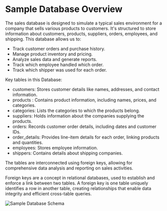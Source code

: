 # Sample Database Overview

The sales database is designed to simulate a typical sales environment for a company that sells various products to customers. It's structured to store information about customers, products, suppliers, orders, employees, and shipping. This database allows us to:

* Track customer orders and purchase history.
* Manage product inventory and pricing.
* Analyze sales data and generate reports.
* Track which employee handled which order.
* Track which shipper was used for each order.

Key tables in this Database:

* customers: Stores customer details like names, addresses, and contact information.
* products : Contains product information, including names, prices, and categories.
* categories: Lists the categories to which the products belong.
* suppliers: Holds information about the companies supplying the products.
* orders: Records customer order details, including dates and customer IDs.
* order_details: Provides line-item details for each order, linking products and quantities.
* employees: Stores employee information.
* shippers: Contains details about shipping companies.

The tables are interconnected using foreign keys, allowing for comprehensive data analysis and reporting on sales activities.

Foreign keys are a concept in relational databases, used to establish and enforce a link between two tables. A foreign key is one table uniquely identifies a row in another table, creating relationships that enable data integrity and efficient cross-table queries.

![Sample Database Schema](C:\GitHub\mileninrepo\learn-pr\learn-pr\wwl-azure\basic-sql-querying\media\sampe-database.png)